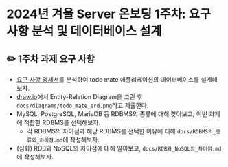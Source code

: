 # 2024년 겨울 Server 온보딩 1주차: 요구 사항 분석 및 데이터베이스 설계

## ✏️ 1주차 과제 요구 사항

- [요구 사항 명세서](./specifications/requirements-specification.md)를 분석하여 todo mate 애플리케이션의 데이터베이스를 설계해보자.
- [draw.io](https://draw.io)에서 Entity-Relation Diagram을 그린 후 `docs/diagrams/todo_mate_erd.png`라고 제출한다.
- MySQL, PostgreSQL, MariaDB 등 RDBMS의 종류에 대해 찾아보고, 이번 과제에 적합한 RDBMS를 선택해보자.
    - 각 RDBMS의 차이점과 해당 RDBMS를 선택한 이유에 대해 `docs/RDBMS의_종류와_차이점.md`에 작성해보자.
- (심화) RDB와 NoSQL의 차이점에 대해 알아보고, `docs/RDB와_NoSQL의_차이점.md`에 작성해보자.